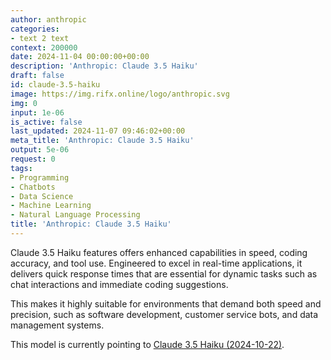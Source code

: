 ```yaml
---
author: anthropic
categories:
- text 2 text
context: 200000
date: 2024-11-04 00:00:00+00:00
description: 'Anthropic: Claude 3.5 Haiku'
draft: false
id: claude-3.5-haiku
image: https://img.rifx.online/logo/anthropic.svg
img: 0
input: 1e-06
is_active: false
last_updated: 2024-11-07 09:46:02+00:00
meta_title: 'Anthropic: Claude 3.5 Haiku'
output: 5e-06
request: 0
tags:
- Programming
- Chatbots
- Data Science
- Machine Learning
- Natural Language Processing
title: 'Anthropic: Claude 3.5 Haiku'
---
```







Claude 3.5 Haiku features offers enhanced capabilities in speed, coding accuracy, and tool use. Engineered to excel in real-time applications, it delivers quick response times that are essential for dynamic tasks such as chat interactions and immediate coding suggestions.

This makes it highly suitable for environments that demand both speed and precision, such as software development, customer service bots, and data management systems.

This model is currently pointing to [Claude 3.5 Haiku (2024-10-22)](/anthropic/claude-3-5-haiku-20241022).

